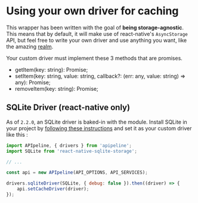# Using your own driver for caching

This wrapper has been written with the goal of **being storage-agnostic**. This means that by default, it will make use of react-native's `AsyncStorage` API, but feel free to write your own driver and use anything you want, like the amazing [realm](https://github.com/realm/realm-js).

Your custom driver must implement these 3 methods that are promises.

* getItem(key: string): Promise<any>;
* setItem(key: string, value: string, callback?: (err: any, value: string) => any): Promise<any>;
* removeItem(key: string): Promise<any>;

## SQLite Driver (react-native only)

As of `2.2.0`, an SQLite driver is baked-in with the module. Install SQLite in your project by [following these instructions](https://github.com/andpor/react-native-sqlite-storage) and set it as your custom driver like this :

```javascript
import APIpeline, { drivers } from 'apipeline';
import SQLite from 'react-native-sqlite-storage';

// ...

const api = new APIpeline(API_OPTIONS, API_SERVICES);

drivers.sqliteDriver(SQLite, { debug: false }).then((driver) => {
    api.setCacheDriver(driver);
});
```